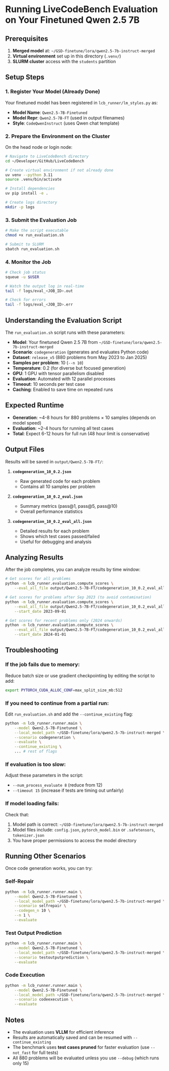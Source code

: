 # Running LiveCodeBench Evaluation on Your Finetuned Qwen 2.5 7B

## Prerequisites

1. **Merged model** at: `~/GSD-finetune/lora/qwen2.5-7b-instruct-merged`
2. **Virtual environment** set up in this directory (`.venv/`)
3. **SLURM cluster** access with the `students` partition

## Setup Steps

### 1. Register Your Model (Already Done)

Your finetuned model has been registered in `lcb_runner/lm_styles.py` as:
- **Model Name**: `Qwen2.5-7B-Finetuned`
- **Model Repr**: `Qwen2.5-7B-FT` (used in output filenames)
- **Style**: `CodeQwenInstruct` (uses Qwen chat template)

### 2. Prepare the Environment on the Cluster

On the head node or login node:

```bash
# Navigate to LiveCodeBench directory
cd ~/Developer/GitHub/LiveCodeBench

# Create virtual environment if not already done
uv venv --python 3.11
source .venv/bin/activate

# Install dependencies
uv pip install -e .

# Create logs directory
mkdir -p logs
```

### 3. Submit the Evaluation Job

```bash
# Make the script executable
chmod +x run_evaluation.sh

# Submit to SLURM
sbatch run_evaluation.sh
```

### 4. Monitor the Job

```bash
# Check job status
squeue -u $USER

# Watch the output log in real-time
tail -f logs/eval_<JOB_ID>.out

# Check for errors
tail -f logs/eval_<JOB_ID>.err
```

## Understanding the Evaluation Script

The `run_evaluation.sh` script runs with these parameters:

- **Model**: Your finetuned Qwen 2.5 7B from `~/GSD-finetune/lora/qwen2.5-7b-instruct-merged`
- **Scenario**: `codegeneration` (generates and evaluates Python code)
- **Dataset**: `release_v5` (880 problems from May 2023 to Jan 2025)
- **Samples per problem**: 10 (`--n 10`)
- **Temperature**: 0.2 (for diverse but focused generation)
- **GPU**: 1 GPU with tensor parallelism disabled
- **Evaluation**: Automated with 12 parallel processes
- **Timeout**: 10 seconds per test case
- **Caching**: Enabled to save time on repeated runs

## Expected Runtime

- **Generation**: ~4-8 hours for 880 problems × 10 samples (depends on model speed)
- **Evaluation**: ~2-4 hours for running all test cases
- **Total**: Expect 6-12 hours for full run (48 hour limit is conservative)

## Output Files

Results will be saved in `output/Qwen2.5-7B-FT/`:

1. **`codegeneration_10_0.2.json`**
   - Raw generated code for each problem
   - Contains all 10 samples per problem

2. **`codegeneration_10_0.2_eval.json`**
   - Summary metrics (pass@1, pass@5, pass@10)
   - Overall performance statistics

3. **`codegeneration_10_0.2_eval_all.json`**
   - Detailed results for each problem
   - Shows which test cases passed/failed
   - Useful for debugging and analysis

## Analyzing Results

After the job completes, you can analyze results by time window:

```bash
# Get scores for all problems
python -m lcb_runner.evaluation.compute_scores \
    --eval_all_file output/Qwen2.5-7B-FT/codegeneration_10_0.2_eval_all.json

# Get scores for problems after Sep 2023 (to avoid contamination)
python -m lcb_runner.evaluation.compute_scores \
    --eval_all_file output/Qwen2.5-7B-FT/codegeneration_10_0.2_eval_all.json \
    --start_date 2023-09-01

# Get scores for recent problems only (2024 onwards)
python -m lcb_runner.evaluation.compute_scores \
    --eval_all_file output/Qwen2.5-7B-FT/codegeneration_10_0.2_eval_all.json \
    --start_date 2024-01-01
```

## Troubleshooting

### If the job fails due to memory:

Reduce batch size or use gradient checkpointing by editing the script to add:
```bash
export PYTORCH_CUDA_ALLOC_CONF=max_split_size_mb:512
```

### If you need to continue from a partial run:

Edit `run_evaluation.sh` and add the `--continue_existing` flag:
```bash
python -m lcb_runner.runner.main \
    --model Qwen2.5-7B-Finetuned \
    --local_model_path ~/GSD-finetune/lora/qwen2.5-7b-instruct-merged \
    --scenario codegeneration \
    --evaluate \
    --continue_existing \
    ... # rest of flags
```

### If evaluation is too slow:

Adjust these parameters in the script:
- `--num_process_evaluate 8` (reduce from 12)
- `--timeout 15` (increase if tests are timing out unfairly)

### If model loading fails:

Check that:
1. Model path is correct: `~/GSD-finetune/lora/qwen2.5-7b-instruct-merged`
2. Model files include: `config.json`, `pytorch_model.bin` or `.safetensors`, `tokenizer.json`
3. You have proper permissions to access the model directory

## Running Other Scenarios

Once code generation works, you can try:

### Self-Repair
```bash
python -m lcb_runner.runner.main \
    --model Qwen2.5-7B-Finetuned \
    --local_model_path ~/GSD-finetune/lora/qwen2.5-7b-instruct-merged \
    --scenario selfrepair \
    --codegen_n 10 \
    --n 1 \
    --evaluate
```

### Test Output Prediction
```bash
python -m lcb_runner.runner.main \
    --model Qwen2.5-7B-Finetuned \
    --local_model_path ~/GSD-finetune/lora/qwen2.5-7b-instruct-merged \
    --scenario testoutputprediction \
    --evaluate
```

### Code Execution
```bash
python -m lcb_runner.runner.main \
    --model Qwen2.5-7B-Finetuned \
    --local_model_path ~/GSD-finetune/lora/qwen2.5-7b-instruct-merged \
    --scenario codeexecution \
    --evaluate
```

## Notes

- The evaluation uses **VLLM** for efficient inference
- Results are automatically saved and can be resumed with `--continue_existing`
- The benchmark uses **test cases pruned** for faster evaluation (use `--not_fast` for full tests)
- All 880 problems will be evaluated unless you use `--debug` (which runs only 15)
